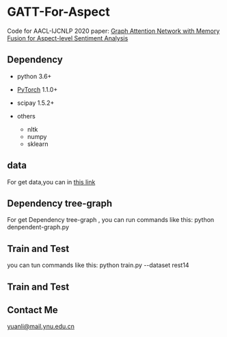 # GATT-For-Aspect

Code for AACL-IJCNLP 2020 paper: [Graph Attention Network with Memory Fusion for Aspect-level Sentiment Analysis](https://www.aclweb.org/anthology/2020.aacl-main.4/)


## Dependency 

- python 3.6+
- [PyTorch](https://pytorch.org/) 1.1.0+
- scipay 1.5.2+



- others
  - nltk
  - numpy
  - sklearn
## data 
For get data,you can in [this link](https://github.com/GeneZC/ASGCN)


## Dependency tree-graph
For get Dependency tree-graph , you can run commands like this:
python denpendent-graph.py


## Train and Test 
you can tun commands like this:
python train.py --dataset rest14
## Train and Test 
## Contact Me 
yuanli@mail.ynu.edu.cn
